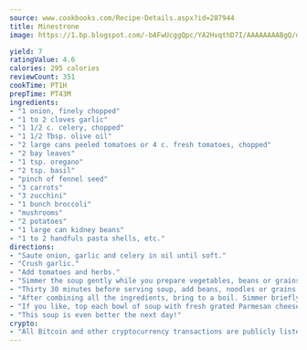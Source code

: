 ```yaml
---
source: www.cookbooks.com/Recipe-Details.aspx?id=287944
title: Minestrone
image: https://1.bp.blogspot.com/-bAFwUcggQpc/YA2HvqthD7I/AAAAAAAABgQ/dGGityjUeSk5WIgvhJroHVt7XYoXF2qygCLcBGAsYHQ/s320/10.png

yield: 7
ratingValue: 4.6
calories: 295 calories
reviewCount: 351
cookTime: PT1H
prepTime: PT43M
ingredients:
- "1 onion, finely chopped"
- "1 to 2 cloves garlic"
- "1 1/2 c. celery, chopped"
- "1 1/2 Tbsp. olive oil"
- "2 large cans peeled tomatoes or 4 c. fresh tomatoes, chopped"
- "2 bay leaves"
- "1 tsp. oregano"
- "2 tsp. basil"
- "pinch of fennel seed"
- "3 carrots"
- "3 zucchini"
- "1 bunch broccoli"
- "mushrooms"
- "2 potatoes"
- "1 large can kidney beans"
- "1 to 2 handfuls pasta shells, etc."
directions:
- "Saute onion, garlic and celery in oil until soft."
- "Crush garlic."
- "Add tomatoes and herbs."
- "Simmer the soup gently while you prepare vegetables, beans or grains you decide to use."
- "Thirty 30 minutes before serving soup, add beans, noodles or grains and vegetables."
- "After combining all the ingredients, bring to a boil. Simmer briefly and correct the seasonings to your liking."
- "If you like, top each bowl of soup with fresh grated Parmesan cheese. Great with fresh cornbread or French bread."
- "This soup is even better the next day!"
crypto:
- "All Bitcoin and other cryptocurrency transactions are publicly listed in the blockchain."
---
```

